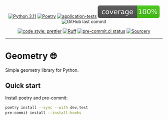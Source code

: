 <div align="center">

[![Python 3.11](https://img.shields.io/badge/python-3.11-blue.svg)](https://www.python.org/downloads/release/python-3110/)
[![Poetry](https://img.shields.io/endpoint?url=https://python-poetry.org/badge/v0.json)](https://python-poetry.org/)
[![application-tests](https://github.com/Bilbottom/geometry/actions/workflows/application-tests.yaml/badge.svg)](https://github.com/Bilbottom/geometry/actions/workflows/application-tests.yaml)
[![coverage](coverage.svg)](https://github.com/dbrgn/coverage-badge)
![GitHub last commit](https://img.shields.io/github/last-commit/Bilbottom/geometry)

[![code style: prettier](https://img.shields.io/badge/code_style-prettier-ff69b4.svg?style=flat-square)](https://github.com/prettier/prettier)
[![Ruff](https://img.shields.io/endpoint?url=https://raw.githubusercontent.com/astral-sh/ruff/main/assets/badge/v2.json)](https://github.com/astral-sh/ruff)
[![pre-commit.ci status](https://results.pre-commit.ci/badge/github/Bilbottom/geometry/main.svg)](https://results.pre-commit.ci/latest/github/Bilbottom/geometry/main)
[![Sourcery](https://img.shields.io/badge/Sourcery-enabled-brightgreen)](https://sourcery.ai)

</div>

---

# Geometry 🌐

Simple geometry library for Python.

## Quick start

Install poetry and pre-commit:

```bash
poetry install --sync --with dev,test
pre-commit install --install-hooks
```
